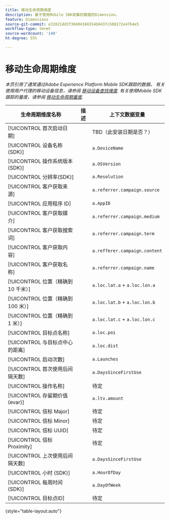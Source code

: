```yaml
---
title: 移动生命周期维度
description: 基于使用Mobile SDK收集的数据的Dimension。
feature: Dimensions
source-git-commit: e32821dd3f30404166554b8437c508172e4764e5
workflow-type: tm+mt
source-wordcount: '149'
ht-degree: 55%

---
```


# 移动生命周期维度

*本页引用了通常通过Adobe Experience Platform Mobile SDK跟踪的数据。 有关使用用户代理的移动设备信息，请参阅 [移动设备查找维度](mobile-dimensions.md). 有关使用Mobile SDK跟踪的量度，请参阅 [移动生命周期量度](../metrics/lifecycle-metrics.md).*

| 生命周期维度名称 | 描述 | 上下文数据变量 |
| --- | --- | --- |
| [!UICONTROL 首次启动日期] | | TBD（此安装日期是否？） |
| [!UICONTROL 设备名称 (SDK)] | | `a.DeviceName` |
| [!UICONTROL 操作系统版本 (SDK)] | | `a.OSVersion` |
| [!UICONTROL 分辨率(SDK)] | | `a.Resolution` |
| [!UICONTROL 客户获取来源] | | `a.referrer.campaign.source` |
| [!UICONTROL 应用程序 ID] | | `a.AppID` |
| [!UICONTROL 客户获取媒介] | | `a.referrer.campaign.medium` |
| [!UICONTROL 客户获取搜索词] | | `a.referrer.campaign.term` |
| [!UICONTROL 客户获取内容] | | `a.refferer.campaign.content` |
| [!UICONTROL 客户获取名称] | | `a.referrer.campaign.name` |
| [!UICONTROL 位置（精确到 10 千米）] | | `a.loc.lat.a` + `a.loc.lon.a` |
| [!UICONTROL 位置（精确到 100 米）] | | `a.loc.lat.b` + `a.loc.lon.b` |
| [!UICONTROL 位置（精确到 1 米）] | | `a.loc.lat.c` + `a.loc.lon.c` |
| [!UICONTROL 目标点名称] | | `a.loc.poi` |
| [!UICONTROL 与目标点中心的距离] | | `a.loc.dist` |
| [!UICONTROL 启动次数] | | `a.Launches` |
| [!UICONTROL 首次使用后间隔天数] | | `a.DaysSinceFirstUse` |
| [!UICONTROL 操作名称] | | 待定 |
| [!UICONTROL 存留期价值 (evar)] | | `a.ltv.amount` |
| [!UICONTROL 信标 Major] | | 待定 |
| [!UICONTROL 信标 Minor] | | 待定 |
| [!UICONTROL 信标 UUID] | | 待定 |
| [!UICONTROL 信标 Proximity] | | 待定 |
| [!UICONTROL 上次使用后间隔天数] | | `a.DaysSinceFirstUse` |
| [!UICONTROL 小时 (SDK)] | | `a.HourOfDay` |
| [!UICONTROL 每周时间 (SDK)] | | `a.DayOfWeek` |
| [!UICONTROL 目标点ID] | | 待定 |

{style="table-layout:auto"}

<!-- Missing: Install Date -->
